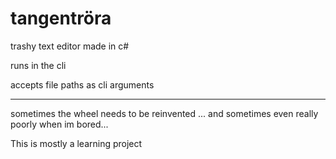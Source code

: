 # tangentröra

trashy text editor made in c#

runs in the cli

accepts file paths as cli arguments

---
sometimes the wheel needs to be reinvented 
... and sometimes even really poorly when im bored...

This is mostly a learning project
